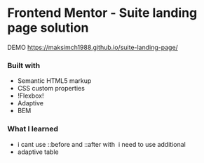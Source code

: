 # Frontend Mentor - Suite landing page solution

DEMO https://maksimch1988.github.io/suite-landing-page/

### Built with

- Semantic HTML5 markup
- CSS custom properties
- !Flexbox!
- Adaptive
- BEM

### What I learned

- i cant use ::before and ::after with <img> i need to use additional <div>
- adaptive table
